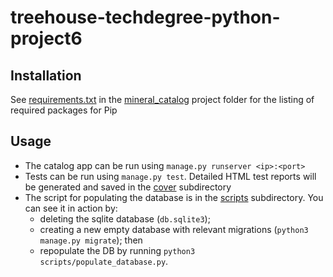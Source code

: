 treehouse-techdegree-python-project6
====================================

Installation
------------
See [requirements.txt][link01] in the [mineral_catalog][link02] project folder for the listing of required packages for Pip


Usage
-----
- The catalog app can be run using `manage.py runserver <ip>:<port>`
- Tests can be run using `manage.py test`. Detailed HTML test reports will be generated and saved in the [cover][link03] subdirectory
- The script for populating the database is in the [scripts][link04] subdirectory. You can see it in action by:
  - deleting the sqlite database (`db.sqlite3`);
  - creating a new empty database with relevant migrations (`python3 manage.py migrate`); then
  - repopulate the DB by running `python3 scripts/populate_database.py`.



[link01]: https://github.com/Crossroadsman/treehouse-techdegree-python-project6/blob/master/mineral_catalog/requirements.txt
[link02]: https://github.com/Crossroadsman/treehouse-techdegree-python-project6/tree/master/mineral_catalog
[link03]: https://github.com/Crossroadsman/treehouse-techdegree-python-project6/tree/master/mineral_catalog/cover
[link04]: https://github.com/Crossroadsman/treehouse-techdegree-python-project6/tree/master/mineral_catalog/scripts
